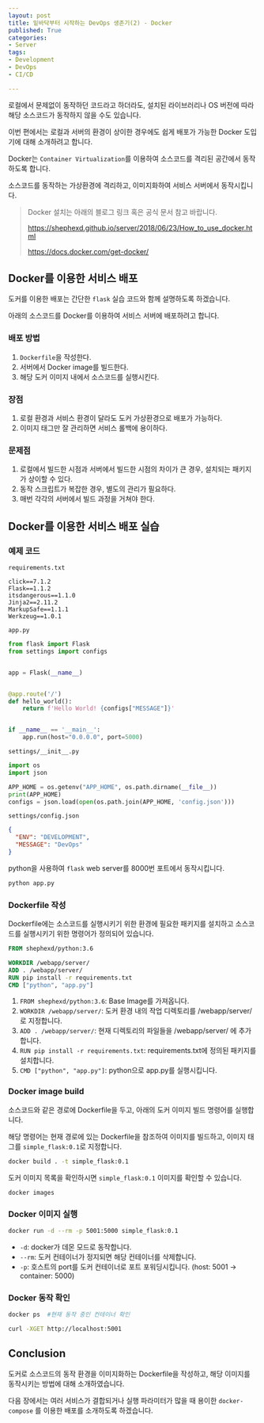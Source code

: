 ```yaml
---
layout: post
title: 밑바닥부터 시작하는 DevOps 생존기(2) - Docker
published: True
categories:
- Server
tags:
- Development
- DevOps
- CI/CD

---
```


로컬에서 문제없이 동작하던 코드라고 하더라도, 설치된 라이브러리나 OS 버전에 따라 해당 소스코드가 동작하지 않을 수도 있습니다.

이번 편에서는 로컬과 서버의 환경이 상이한 경우에도 쉽게 배포가 가능한 Docker 도입기에 대해 소개하려고 합니다.

<!--more-->



Docker는 `Container Virtualization`를 이용하여 소스코드를 격리된 공간에서 동작하도록 합니다. 

소스코드를 동작하는 가상환경에 격리하고, 이미지화하여 서비스 서버에서 동작시킵니다.



> Docker 설치는 아래의 블로그 링크 혹은 공식 문서 참고 바랍니다.
>
> https://shephexd.github.io/server/2018/06/23/How_to_use_docker.html
>
> https://docs.docker.com/get-docker/



## Docker를 이용한 서비스 배포

도커를 이용한 배포는 간단한  `flask` 실습 코드와 함께 설명하도록 하겠습니다.

아래의 소스코드를 Docker를 이용하여 서비스 서버에 배포하려고 합니다.



### 배포 방법

1. `Dockerfile`을 작성한다.
2. 서버에서 Docker image를 빌드한다.
3. 해당 도커 이미지 내에서 소스코드를 실행시킨다.



### 장점

1. 로컬 환경과 서비스 환경이 달라도 도커 가상환경으로 배포가 가능하다.
2. 이미지 태그만 잘 관리하면 서비스 롤백에 용이하다.



### 문제점

1. 로컬에서 빌드한 시점과 서버에서 빌드한 시점의 차이가 큰 경우, 설치되는 패키지가 상이할 수 있다.
2. 동작 스크립트가 복잡한 경우, 별도의 관리가 필요하다.
3. 매번 각각의 서버에서 빌드 과정을 거쳐야 한다.



## Docker를 이용한 서비스 배포 실습



### 예제 코드

`requirements.txt`

```
click==7.1.2
Flask==1.1.2
itsdangerous==1.1.0
Jinja2==2.11.2
MarkupSafe==1.1.1
Werkzeug==1.0.1
```



`app.py`

```python
from flask import Flask
from settings import configs


app = Flask(__name__)


@app.route('/')
def hello_world():
    return f'Hello World! {configs["MESSAGE"]}'


if __name__ == '__main__':
    app.run(host="0.0.0.0", port=5000)
```



`settings/__init__.py`

```python
import os
import json

APP_HOME = os.getenv("APP_HOME", os.path.dirname(__file__))
print(APP_HOME)
configs = json.load(open(os.path.join(APP_HOME, 'config.json')))
```



`settings/config.json`

```json
{
  "ENV": "DEVELOPMENT",
  "MESSAGE": "DevOps"
}
```



python을 사용하여 `flask` web server를 8000번 포트에서 동작시킵니다.

```bash
python app.py
```



### Dockerfile 작성

Dockerfile에는 소스코드를 실행시키기 위한 환경에 필요한 패키지를 설치하고 소스코드를 실행시키기 위한 명령어가 정의되어 있습니다.



```dockerfile
FROM shephexd/python:3.6

WORKDIR /webapp/server/
ADD . /webapp/server/
RUN pip install -r requirements.txt
CMD ["python", "app.py"]
```



1. `FROM shephexd/python:3.6`: Base Image를 가져옵니다.
2. `WORKDIR /webapp/server/`: 도커 환경 내의 작업 디렉토리를 /webapp/server/ 로 지정합니다.
3. `ADD . /webapp/server/`: 현재 디렉토리의 파일들을 /webapp/server/ 에 추가합니다.
4. `RUN pip install -r requirements.txt`: requirements.txt에 정의된 패키지를 설치합니다.
5. `CMD ["python", "app.py"]`: python으로 app.py를 실행시킵니다.



### Docker image build

소스코드와 같은 경로에 Dockerfile을 두고, 아래의 도커 이미지 빌드 명령어를 실행합니다.

해당 명령어는 현재 경로에 있는 Dockerfile을 참조하여 이미지를 빌드하고, 이미지 태그를 `simple_flask:0.1`로 지정합니다.



```bash
docker build . -t simple_flask:0.1
```



도커 이미지 목록을 확인하시면 `simple_flask:0.1` 이미지를 확인할 수 있습니다.

```
docker images
```



### Docker 이미지 실행

```bash
docker run -d --rm -p 5001:5000 simple_flask:0.1
```



- `-d`: docker가 데몬 모드로 동작합니다.
- `--rm`: 도커 컨테이너가 정지되면 해당 컨테이너를 삭제합니다.
- `-p`: 호스트의 port를 도커 컨테이너로 포트 포워딩시킵니다. (host: 5001 -> container: 5000)



### Docker 동작 확인

```bash
docker ps  #현재 동작 중인 컨테이너 확인
```



```bash
curl -XGET http://localhost:5001
```



## Conclusion

도커로 소스코드의 동작 환경을 이미지화하는 Dockerfile을 작성하고, 해당 이미지를 동작시키는 방법에 대해 소개하였습니다. 

다음 장에서는 여러 서비스가 결합되거나 실행 파라미터가 많을 때 용이한 `docker-compose` 를 이용한 배포를 소개하도록 하겠습니다.

